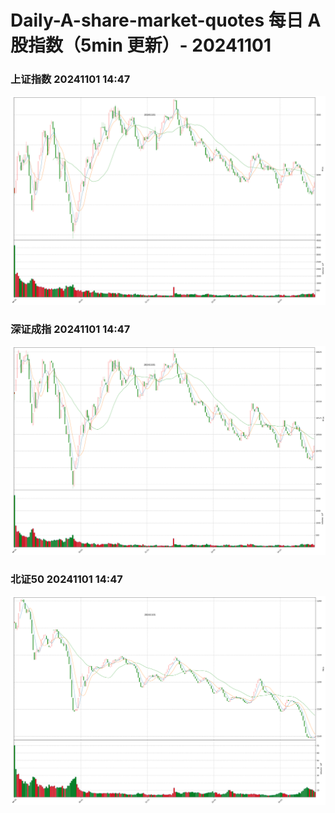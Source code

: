 
# Daily-A-share-market-quotes 每日 A 股指数（5min 更新）- 20241101

### 上证指数 20241101 14:47
![](./fig/2024/11/20241101-sh000001.png)

### 深证成指 20241101 14:47
![](./fig/2024/11/20241101-sz399001.png)

### 北证50 20241101 14:47
![](./fig/2024/11/20241101-bj899050.png)
